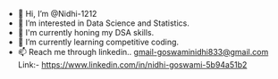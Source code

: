 - 👋 Hi, I’m @Nidhi-1212
- 👀 I’m interested in Data Science and Statistics.
- 🌱 I'm currently honing my DSA skills.
- 🔭 I’m currently learning competitive coding.
- 📫 Reach me through linkedin..
     gmail-goswaminidhi833@gmail.com
     Link:- https://www.linkedin.com/in/nidhi-goswami-5b94a51b2

<!---
Nidhi-1212/Nidhi-1212 is a ✨ special ✨ repository because its `README.md` (this file) appears on your GitHub profile.
You can click the Preview link to take a look at your changes.
--->
